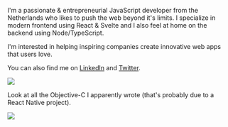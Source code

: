 
I'm a passionate & entrepreneurial JavaScript developer from the
Netherlands who likes to push the web beyond it's limits. I specialize
in modern frontend using React & Svelte and I also feel at home on the
backend using Node/TypeScript.

I'm interested in helping inspiring companies create innovative web 
apps that users love.

You can also find me on [LinkedIn](http://nl.linkedin.com/in/vangilst/) and
[Twitter](http://www.twitter.com/vnglst).

![](https://github-readme-stats.vercel.app/api?username=vnglst&show_icons=true&count_private=true)

Look at all the Objective-C I apparently wrote (that's probably due to a React Native project).

![](https://github-readme-stats.vercel.app/api/top-langs/?username=vnglst&layout=compact)
